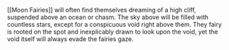 [[Moon Fairies]] will often find themselves dreaming of a high cliff, suspended above an ocean or chasm. The sky above will be filled with countless stars, except for a conspicuous void right above them. 
They fairy is rooted on the spot and inexplicably drawn to look upon the void, yet the void itself will always evade the fairies gaze.